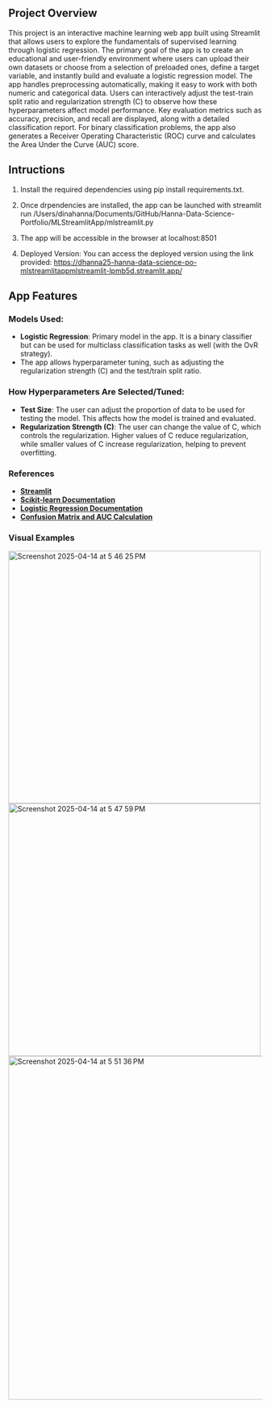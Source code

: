 ## Project Overview
This project is an interactive machine learning web app built using Streamlit that allows users to explore the fundamentals of supervised learning through logistic regression. The primary goal of the app is to create an educational and user-friendly environment where users can upload their own datasets or choose from a selection of preloaded ones, define a target variable, and instantly build and evaluate a logistic regression model. The app handles preprocessing automatically, making it easy to work with both numeric and categorical data. Users can interactively adjust the test-train split ratio and regularization strength (C) to observe how these hyperparameters affect model performance. Key evaluation metrics such as accuracy, precision, and recall are displayed, along with a detailed classification report. For binary classification problems, the app also generates a Receiver Operating Characteristic (ROC) curve and calculates the Area Under the Curve (AUC) score. 

## Intructions
1. Install the required dependencies using pip install requirements.txt. 

2. Once drpendencies are installed, the app can be launched with streamlit run /Users/dinahanna/Documents/GitHub/Hanna-Data-Science-Portfolio/MLStreamlitApp/mlstreamlit.py

3. The app will be accessible in the browser at localhost:8501

4. Deployed Version:  You can access the deployed version using the link provided: https://dhanna25-hanna-data-science-po-mlstreamlitappmlstreamlit-lpmb5d.streamlit.app/

## App Features 

### Models Used: 
- **Logistic Regression**: Primary model in the app. It is a binary classifier but can be used for multiclass classification tasks as well (with the OvR strategy).
- The app allows hyperparameter tuning, such as adjusting the regularization strength (C) and the test/train split ratio.

### How Hyperparameters Are Selected/Tuned:
- **Test Size**: The user can adjust the proportion of data to be used for testing the model. This affects how the model is trained and evaluated.
- **Regularization Strength (C)**: The user can change the value of C, which controls the regularization. Higher values of C reduce regularization, while smaller values of C increase regularization, helping to prevent overfitting.

### References
- **[Streamlit](https://docs.streamlit.io/)**
- **[Scikit-learn Documentation](https://scikit-learn.org/stable/)**
- **[Logistic Regression Documentation](https://scikit-learn.org/stable/modules/generated/sklearn.linear_model.LogisticRegression.html)**
- **[Confusion Matrix and AUC Calculation](https://scikit-learn.org/stable/modules/classes.html#module-sklearn.metrics)**

### Visual Examples
<img width="500" alt="Screenshot 2025-04-14 at 5 46 25 PM" src="https://github.com/user-attachments/assets/ccd764b0-77f4-4981-8277-c5129598b583" />
<img width="500" alt="Screenshot 2025-04-14 at 5 47 59 PM" src="https://github.com/user-attachments/assets/b5952356-0322-4922-bcbb-f0cfb2a45989" />
<img width="680" alt="Screenshot 2025-04-14 at 5 51 36 PM" src="https://github.com/user-attachments/assets/33830bdf-143b-486f-b46e-e22ec5ccc340" />
